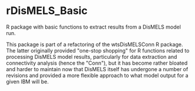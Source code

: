 # rDisMELS_Basic
R package with basic functions to extract results from a DisMELS model run. 

This package is part of a refactoring of the wtsDisMELSConn R package. The latter originally provided "one-stop shopping" for R functions related to processing DisMELS model results, particularly for data extraction and connectivity analysis (hence the "Conn"), but it has become rather bloated and harder to maintain now that DisMELS itself has undergone a number of revisions and provided a more flexible approach to what model output for a given IBM will be.
